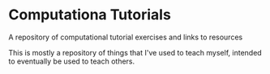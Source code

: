 # Computationa Tutorials
A repository of computational tutorial exercises and links to resources

This is mostly a repository of things that I've used to teach myself, intended to eventually be used to teach others.
